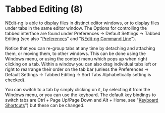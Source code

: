 # Tabbed Editing (8)

NEdit-ng is able to display files in distinct editor windows, or to
display files under tabs in the same editor window. The Options for
controlling the tabbed interface are found under Preferences &rarr;
Default Settings &rarr; Tabbed Editing (see also "[Preferences](29.md)" and
"[NEdit-ng Command Line](34.md)").

Notice that you can re-group tabs at any time by detaching and attaching
them, or moving them, to other windows. This can be done using the
Windows menu, or using the context menu which pops up when right
clicking on a tab. Within a window you can also drag individual tabs
left or right to rearrange their order on the tab bar (unless the
Preferences &rarr; Default Settings &rarr; Tabbed Editing &rarr; Sort
Tabs Alphabetically setting is checked).

You can switch to a tab by simply clicking on it, by selecting it from
the Windows menu, or you can use the keyboard. The default key bindings
to switch tabs are Ctrl + Page Up/Page Down and Alt + Home, see
"[Keyboard Shortcuts](06.md)") but these can be changed.
